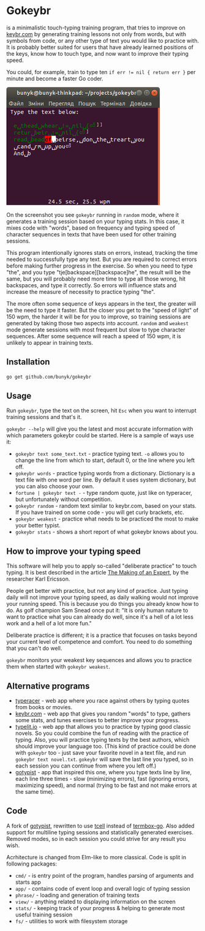 # Gokeybr
is a minimalistic touch-typing training program, that tries to improve on [keybr.com](https://www.keybr.com/) by generating training lessons not only from words, but with symbols from code, or any other type of text you would like to practice with. It is probably better suited for users that have already learned positions of the keys, know how to touch type, and now want to improve their typing speed.

You could, for example, train to type ten `if err != nil { return err }` per minute and become a faster Go coder.

![Screenshot of a Gokeybr session](screenshot.png)

On the screenshot you see `gokeybr` running in `random` mode, where it generates a training session based on your typing stats. In this case, it mixes code with "words", based on frequency and typing speed of character sequences in texts that have been used for other training sessions.

This program intentionally ignores stats on errors, instead, tracking the time needed to successfully type any text. But you are required to correct errors before making further progress in the exercise. So when you need to type "the", and you type "tje[backspace][backspace]he", the result will be the same, but you will probably need more time to type all those wrong, hit backspaces, and type it correctly. So errors will influence stats and increase the measure of necessity to practice typing "the".

The more often some sequence of keys appears in the text, the greater will be the need to type it faster. But the closer you get to the "speed of light" of 150 wpm, the harder it will be for you to improve, so training sessions are generated by taking those two aspects into account. `random` and `weakest` mode generate sessions with most frequent but slow to type character sequences. After some sequence will reach a speed of 150 wpm, it is unlikely to appear in training texts.

## Installation
```bash
go get github.com/bunyk/gokeybr
```

## Usage
Run `gokeybr`, type the text on the screen, hit `Esc` when you want to interrupt training sessions and that's it.

`gokeybr --help` will give you the latest and most accurate information with which parameters gokeybr could be started. Here is a sample of ways use it:

- `gokeybr text some_text.txt` - practice typing text. `-o` allows you to change the line from which to start, default 0, or the line where you left off.
- `gokeybr words` - practice typing words from a dictionary. Dictionary is a text file with one word per line. By default it uses system dictionary, but you can also choose your own.
- `fortune | gokeybr text -` - type random quote, just like on typeracer, but unfortunately without competition.
- `gokeybr random` - random text similar to keybr.com, based on your stats. If you have trained on some code - you will get curly brackets, etc.
- `gokeybr weakest` - practice what needs to be practiced the most to make your better typist.
- `gokeybr stats` - shows a short report of what gokeybr knows about you.


## How to improve your typing speed
This software will help you to apply so-called "deliberate practice" to touch typing. It is best described in the article
[The Making of an Expert](https://hbr.org/2007/07/the-making-of-an-expert), by the researcher Karl Ericsson.

People get better with practice, but not any kind of practice. Just typing daily will not improve your typing speed, as daily walking would not improve your running speed. This is because you do things you already know how to do. As golf champion Sam Snead once put it: "It is only human nature to want to practice what you can already do well, since it's a hell of a lot less work and a hell of a lot more fun."
 
Deliberate practice is different; it is a practice that focuses on tasks beyond your current level of competence and comfort. You need to do something that you can't do well.

`gokeybr` monitors your weakest key sequences and allows you to practice them when started with `gokeybr weakest`. 

## Alternative programs
- [typeracer](https://play.typeracer.com/) - web app where you race against others by typing quotes from books or movies.
- [keybr.com](https://www.keybr.com/) - web app that gives you random "words" to type, gathers some stats, and tunes exercises to better improve your progress.
- [typelit.io](https://www.typelit.io/) - web app that allows you to practice by typing good classic novels. So you could combine the fun of reading with the practice of typing. Also, you will practice typing texts by the best authors, which should improve your language too. (This kind of practice could be done with `gokeybr` too - just save your favorite novel in a text file, and run `gokeybr text novel.txt`. `gokeybr` will save the last line you typed, so in each session you can continue from where you left off.)
- [gotypist](https://github.com/pb-/gotypist) - app that inspired this one, where you type texts line by line, each line three times - slow (minimizing errors), fast (ignoring errors, maximizing speed), and normal (trying to be fast and not make errors at the same time).


## Code
A fork of [gotypist](https://github.com/pb-/gotypist), rewritten to use [tcell](https://github.com/gdamore/tcell/) instead of [termbox-go](https://github.com/nsf/termbox-go). Also added support for multiline typing sessions and statistically generated exercises. Removed modes, so in each session you could strive for any result you wish.

Acrhitecture is changed from Elm-like to more classical. Code is split in following packages:

- `cmd/` - is entry point of the program, handles parsing of arguments and starts app
- `app/` - contains code of event loop and overall logic of typing session
- `phrase/` - loading and generation of training texts
- `view/` - anything related to displaying information on the screen
- `stats/` - keeping track of your progress & helping to generate most useful training session
- `fs/` - utilities to work with filesystem storage
